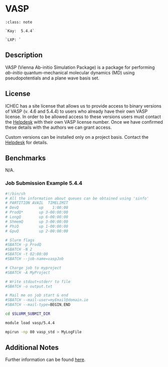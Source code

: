 # VASP

```{admonition} Versions Installed
:class: note

`Kay:  5.4.4`

`LXP: `

```


## Description

VASP (Vienna Ab-initio Simulation Package) is a package for performing *ab-initio* quantum-mechanical molecular dynamics (MD) using pseudopotentials and a plane wave basis set.

## License

ICHEC has a site license that allows us to provide access to binary versions of VASP (v. 4.6 and 5.4.4) to users who already have their own VASP license. In order to be allowed access to these versions users must contact the [Helpdesk](/academic/national-hpc/user-support "ICHEC Helpdesk") with their own VASP license number. Once we have confirmed these details with the authors we can grant access.

Custom versions can be installed only on a project basis. Contact the [Helpdesk](/academic/national-hpc/user-support) for details.

## Benchmarks

N/A.

### Job Submission Example 5.4.4

```bash
#!/bin/sh
# All the information about queues can be obtained using 'sinfo'
# PARTITION AVAIL  TIMELIMIT  
# DevQ         up    1:00:00   
# ProdQ*       up 3-00:00:00    
# LongQ        up 6-00:00:00    
# ShmemQ       up 3-00:00:00    
# PhiQ         up 1-00:00:00   
# GpuQ         up 2-00:00:00    

# Slurm flags
#SBATCH -p ProdQ
#SBATCH -N 2
#SBATCH -t 02:00:00
#SBATCH --job-name=vaspJob

# Charge job to myproject 
#SBATCH -A MyProject

# Write stdout+stderr to file
#SBATCH -o output.txt

# Mail me on job start & end
#SBATCH --mail-user=myEmail@domain.ie
#SBATCH --mail-type=BEGIN,END

cd $SLURM_SUBMIT_DIR

module load vasp/5.4.4

mpirun -np 80 vasp_std > MyLogFile
```

## Additional Notes

Further information can be found [here](https://vasp.at/).
